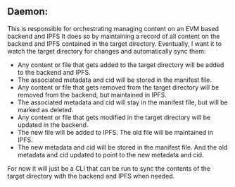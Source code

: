 ## Daemon:
This is responsible for orchestrating managing content on an EVM based backend and IPFS
It does so by maintaining a record of all content on the backend and IPFS contained in the
target directory.
Eventually, I want it to watch the target directory for changes and automatically sync them:
- Any content or file that gets added to the target directory will be added to the backend and
IPFS.
- The associated metadata and cid will be stored in the manifest file.
- Any content or file that gets removed from the target directory will be removed from the
backend, but maintained in IPFS.
- The associated metadata and cid will stay in the manifest file, but will be marked as
deleted.
- Any content or file that gets modified in the target directory will be updated in the backend.
- The new file will be added to IPFS. The old file will be maintained in IPFS.
- The new metadata and cid will be stored in the manifest file. And the old metadata and cid
updated to point to the new metadata and cid.

For now it will just be a CLI that can be run to sync the contents of the target directory with
the backend and IPFS when needed.